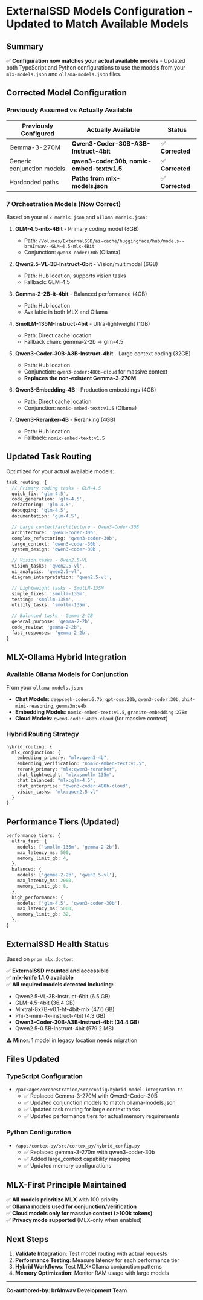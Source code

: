 # ExternalSSD Models Configuration - Updated to Match Available Models

## Summary

✅ **Configuration now matches your actual available models** - Updated both TypeScript and Python configurations to use the models from your `mlx-models.json` and `ollama-models.json` files.

## Corrected Model Configuration

### Previously Assumed vs Actually Available

| Previously Configured | Actually Available | Status |
|-----------------------|-------------------|---------|
| Gemma-3-270M | **Qwen3-Coder-30B-A3B-Instruct-4bit** | ✅ **Corrected** |
| Generic conjunction models | **qwen3-coder:30b, nomic-embed-text:v1.5** | ✅ **Corrected** |
| Hardcoded paths | **Paths from mlx-models.json** | ✅ **Corrected** |

### 7 Orchestration Models (Now Correct)

Based on your `mlx-models.json` and `ollama-models.json`:

1. **GLM-4.5-mlx-4Bit** - Primary coding model (8GB)
   - Path: `/Volumes/ExternalSSD/ai-cache/huggingface/hub/models--brAInwav--GLM-4.5-mlx-4Bit`
   - Conjunction: `qwen3-coder:30b` (Ollama)

2. **Qwen2.5-VL-3B-Instruct-6bit** - Vision/multimodal (6GB)
   - Path: Hub location, supports vision tasks
   - Fallback: GLM-4.5

3. **Gemma-2-2B-it-4bit** - Balanced performance (4GB)  
   - Path: Hub location
   - Available in both MLX and Ollama

4. **SmolLM-135M-Instruct-4bit** - Ultra-lightweight (1GB)
   - Path: Direct cache location
   - Fallback chain: gemma-2-2b → glm-4.5

5. **Qwen3-Coder-30B-A3B-Instruct-4bit** - Large context coding (32GB)
   - Path: Hub location  
   - Conjunction: `qwen3-coder:480b-cloud` for massive context
   - **Replaces the non-existent Gemma-3-270M**

6. **Qwen3-Embedding-4B** - Production embeddings (4GB)
   - Path: Direct cache location
   - Conjunction: `nomic-embed-text:v1.5` (Ollama)

7. **Qwen3-Reranker-4B** - Reranking (4GB)
   - Path: Hub location
   - Fallback: `nomic-embed-text:v1.5`

## Updated Task Routing

Optimized for your actual available models:

```typescript
task_routing: {
  // Primary coding tasks - GLM-4.5
  quick_fix: 'glm-4.5',
  code_generation: 'glm-4.5', 
  refactoring: 'glm-4.5',
  debugging: 'glm-4.5',
  documentation: 'glm-4.5',

  // Large context/architecture - Qwen3-Coder-30B  
  architecture: 'qwen3-coder-30b',
  complex_refactoring: 'qwen3-coder-30b',
  large_context: 'qwen3-coder-30b',
  system_design: 'qwen3-coder-30b',

  // Vision tasks - Qwen2.5-VL
  vision_tasks: 'qwen2.5-vl',
  ui_analysis: 'qwen2.5-vl',
  diagram_interpretation: 'qwen2.5-vl',

  // Lightweight tasks - SmolLM-135M
  simple_fixes: 'smollm-135m',
  testing: 'smollm-135m',
  utility_tasks: 'smollm-135m',

  // Balanced tasks - Gemma-2-2B
  general_purpose: 'gemma-2-2b',
  code_review: 'gemma-2-2b',
  fast_responses: 'gemma-2-2b',
}
```

## MLX-Ollama Hybrid Integration

### Available Ollama Models for Conjunction

From your `ollama-models.json`:

- **Chat Models**: `deepseek-coder:6.7b`, `gpt-oss:20b`, `qwen3-coder:30b`, `phi4-mini-reasoning`, `gemma3n:e4b`
- **Embedding Models**: `nomic-embed-text:v1.5`, `granite-embedding:278m`
- **Cloud Models**: `qwen3-coder:480b-cloud` (for massive context)

### Hybrid Routing Strategy

```typescript
hybrid_routing: {
  mlx_conjunction: {
    embedding_primary: "mlx:qwen3-4b",
    embedding_verification: "nomic-embed-text:v1.5",
    rerank_primary: "mlx:qwen3-reranker",
    chat_lightweight: "mlx:smollm-135m",
    chat_balanced: "mlx:glm-4.5", 
    chat_enterprise: "qwen3-coder:480b-cloud",
    vision_tasks: "mlx:qwen2.5-vl"
  }
}
```

## Performance Tiers (Updated)

```typescript
performance_tiers: {
  ultra_fast: {
    models: ['smollm-135m', 'gemma-2-2b'],
    max_latency_ms: 500,
    memory_limit_gb: 4,
  },
  balanced: {
    models: ['gemma-2-2b', 'qwen2.5-vl'],
    max_latency_ms: 2000, 
    memory_limit_gb: 8,
  },
  high_performance: {
    models: ['glm-4.5', 'qwen3-coder-30b'],
    max_latency_ms: 5000,
    memory_limit_gb: 32,
  },
}
```

## ExternalSSD Health Status

Based on `pnpm mlx:doctor`:

✅ **ExternalSSD mounted and accessible**  
✅ **mlx-knife 1.1.0 available**  
✅ **All required models detected including:**

- Qwen2.5-VL-3B-Instruct-6bit (6.5 GB)
- GLM-4.5-4bit (36.4 GB)  
- Mixtral-8x7B-v0.1-hf-4bit-mlx (47.6 GB)
- Phi-3-mini-4k-instruct-4bit (4.3 GB)
- **Qwen3-Coder-30B-A3B-Instruct-4bit (34.4 GB)**
- Qwen2.5-0.5B-Instruct-4bit (579.2 MB)

⚠️ **Minor**: 1 model in legacy location needs migration

## Files Updated

### TypeScript Configuration

- `/packages/orchestration/src/config/hybrid-model-integration.ts`
  - ✅ Replaced Gemma-3-270M with Qwen3-Coder-30B
  - ✅ Updated conjunction models to match ollama-models.json
  - ✅ Updated task routing for large context tasks
  - ✅ Updated performance tiers for actual memory requirements

### Python Configuration  

- `/apps/cortex-py/src/cortex_py/hybrid_config.py`
  - ✅ Replaced gemma-3-270m with qwen3-coder-30b
  - ✅ Added large_context capability mapping
  - ✅ Updated memory configurations

## MLX-First Principle Maintained

✅ **All models prioritize MLX** with 100 priority  
✅ **Ollama models used for conjunction/verification**  
✅ **Cloud models only for massive context (>100k tokens)**  
✅ **Privacy mode supported** (MLX-only when enabled)

## Next Steps

1. **Validate Integration**: Test model routing with actual requests
2. **Performance Testing**: Measure latency for each performance tier  
3. **Hybrid Workflows**: Test MLX+Ollama conjunction patterns
4. **Memory Optimization**: Monitor RAM usage with large models

---

**Co-authored-by: brAInwav Development Team**
